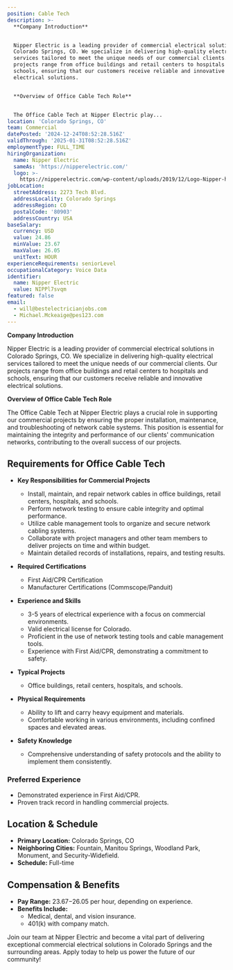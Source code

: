 ```yaml
---
position: Cable Tech
description: >-
  **Company Introduction**


  Nipper Electric is a leading provider of commercial electrical solutions in
  Colorado Springs, CO. We specialize in delivering high-quality electrical
  services tailored to meet the unique needs of our commercial clients. Our
  projects range from office buildings and retail centers to hospitals and
  schools, ensuring that our customers receive reliable and innovative
  electrical solutions.


  **Overview of Office Cable Tech Role**


  The Office Cable Tech at Nipper Electric play...
location: 'Colorado Springs, CO'
team: Commercial
datePosted: '2024-12-24T08:52:28.516Z'
validThrough: '2025-01-31T08:52:28.516Z'
employmentType: FULL_TIME
hiringOrganization:
  name: Nipper Electric
  sameAs: 'https://nipperelectric.com/'
  logo: >-
    https://nipperelectric.com/wp-content/uploads/2019/12/Logo-Nipper-horizontal-primary.png
jobLocation:
  streetAddress: 2273 Tech Blvd.
  addressLocality: Colorado Springs
  addressRegion: CO
  postalCode: '80903'
  addressCountry: USA
baseSalary:
  currency: USD
  value: 24.86
  minValue: 23.67
  maxValue: 26.05
  unitText: HOUR
experienceRequirements: seniorLevel
occupationalCategory: Voice Data
identifier:
  name: Nipper Electric
  value: NIPPl7svqm
featured: false
email:
  - will@bestelectricianjobs.com
  - Michael.Mckeaige@pes123.com
---
```




**Company Introduction**

Nipper Electric is a leading provider of commercial electrical solutions in Colorado Springs, CO. We specialize in delivering high-quality electrical services tailored to meet the unique needs of our commercial clients. Our projects range from office buildings and retail centers to hospitals and schools, ensuring that our customers receive reliable and innovative electrical solutions.

**Overview of Office Cable Tech Role**

The Office Cable Tech at Nipper Electric plays a crucial role in supporting our commercial projects by ensuring the proper installation, maintenance, and troubleshooting of network cable systems. This position is essential for maintaining the integrity and performance of our clients' communication networks, contributing to the overall success of our projects.

## Requirements for Office Cable Tech

- **Key Responsibilities for Commercial Projects**
  - Install, maintain, and repair network cables in office buildings, retail centers, hospitals, and schools.
  - Perform network testing to ensure cable integrity and optimal performance.
  - Utilize cable management tools to organize and secure network cabling systems.
  - Collaborate with project managers and other team members to deliver projects on time and within budget.
  - Maintain detailed records of installations, repairs, and testing results.

- **Required Certifications**
  - First Aid/CPR Certification
  - Manufacturer Certifications (Commscope/Panduit)

- **Experience and Skills**
  - 3-5 years of electrical experience with a focus on commercial environments.
  - Valid electrical license for Colorado.
  - Proficient in the use of network testing tools and cable management tools.
  - Experience with First Aid/CPR, demonstrating a commitment to safety.

- **Typical Projects**
  - Office buildings, retail centers, hospitals, and schools.

- **Physical Requirements**
  - Ability to lift and carry heavy equipment and materials.
  - Comfortable working in various environments, including confined spaces and elevated areas.

- **Safety Knowledge**
  - Comprehensive understanding of safety protocols and the ability to implement them consistently.

### Preferred Experience

- Demonstrated experience in First Aid/CPR.
- Proven track record in handling commercial projects.

## Location & Schedule

- **Primary Location:** Colorado Springs, CO
- **Neighboring Cities:** Fountain, Manitou Springs, Woodland Park, Monument, and Security-Widefield.
- **Schedule:** Full-time

## Compensation & Benefits

- **Pay Range:** $23.67-$26.05 per hour, depending on experience.
- **Benefits Include:**
  - Medical, dental, and vision insurance.
  - 401(k) with company match.

Join our team at Nipper Electric and become a vital part of delivering exceptional commercial electrical solutions in Colorado Springs and the surrounding areas. Apply today to help us power the future of our community!